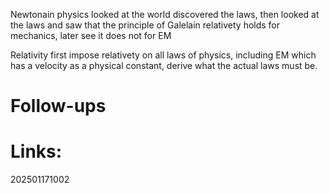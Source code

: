 Newtonain physics looked at the world discovered the laws, then looked at the laws and saw that the principle of Galelain relativety holds for mechanics, later see it does not for EM

Relativity first impose relativety on all laws of physics, including EM which has a velocity as a physical constant, derive what the actual laws must be. 




# Follow-ups


# Links: 



202501171002
